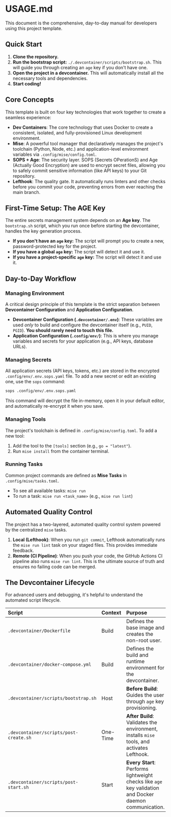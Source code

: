 # USAGE.md

This document is the comprehensive, day-to-day manual for developers using this project template.

## Quick Start

1.  **Clone the repository.**
2.  **Run the bootstrap script:** `./.devcontainer/scripts/bootstrap.sh`. This will guide you through creating an `age` key if you don't have one.
3.  **Open the project in a devcontainer.** This will automatically install all the necessary tools and dependencies.
4.  **Start coding!**

## Core Concepts

This template is built on four key technologies that work together to create a seamless experience:

*   **Dev Containers**: The core technology that uses Docker to create a consistent, isolated, and fully-provisioned Linux development environment.
*   **Mise**: A powerful tool manager that declaratively manages the project's toolchain (Python, Node, etc.) and application-level environment variables via `.config/mise/config.toml`.
*   **SOPS + Age**: The security layer. SOPS (Secrets OPerationS) and Age (Actually Good Encryption) are used to encrypt secret files, allowing you to safely commit sensitive information (like API keys) to your Git repository.
*   **Lefthook**: The quality gate. It automatically runs linters and other checks before you commit your code, preventing errors from ever reaching the main branch.

## First-Time Setup: The AGE Key

The entire secrets management system depends on an **Age key**. The `bootstrap.sh` script, which you run once before starting the devcontainer, handles the key generation process.

*   **If you don't have an `age` key:** The script will prompt you to create a new, password-protected key for the project.
*   **If you have a global `age` key:** The script will detect it and use it.
*   **If you have a project-specific `age` key:** The script will detect it and use it.

## Day-to-Day Workflow

### Managing Environment

A critical design principle of this template is the strict separation between **Devcontainer Configuration** and **Application Configuration**.

*   **Devcontainer Configuration (`.devcontainer/.env`)**: These variables are used *only* to build and configure the devcontainer itself (e.g., `PUID`, `PGID`). **You should rarely need to touch this file.**
*   **Application Configuration (`.config/env/`)**: This is where you manage variables and secrets for your application (e.g., API keys, database URLs).

### Managing Secrets

All application secrets (API keys, tokens, etc.) are stored in the encrypted `.config/env/.env.sops.yaml` file. To add a new secret or edit an existing one, use the `sops` command:

```sh
sops .config/env/.env.sops.yaml
```

This command will decrypt the file in-memory, open it in your default editor, and automatically re-encrypt it when you save.

### Managing Tools

The project's toolchain is defined in `.config/mise/config.toml`. To add a new tool:

1.  Add the tool to the `[tools]` section (e.g., `go = "latest"`).
2.  Run `mise install` from the container terminal.

### Running Tasks

Common project commands are defined as **Mise Tasks** in `.config/mise/tasks.toml`.

*   To see all available tasks: `mise run`
*   To run a task: `mise run <task_name>` (e.g., `mise run lint`)

## Automated Quality Control

The project has a two-layered, automated quality control system powered by the centralized `mise` tasks.

1.  **Local (Lefthook)**: When you run `git commit`, Lefthook automatically runs the `mise run lint` task on your staged files. This provides immediate feedback.
2.  **Remote (CI Pipeline)**: When you push your code, the GitHub Actions CI pipeline also runs `mise run lint`. This is the ultimate source of truth and ensures no failing code can be merged.

## The Devcontainer Lifecycle

For advanced users and debugging, it's helpful to understand the automated script lifecycle.

| Script | Context | Purpose |
| :--- | :--- | :--- |
| `.devcontainer/Dockerfile` | Build | Defines the base image and creates the non-root user. |
| `.devcontainer/docker-compose.yml`| Build | Defines the build and runtime environment for the devcontainer. |
| `.devcontainer/scripts/bootstrap.sh` | Host | **Before Build**: Guides the user through `age` key provisioning. |
| `.devcontainer/scripts/post-create.sh`| One-Time | **After Build**: Validates the environment, installs `mise` tools, and activates Lefthook. |
| `.devcontainer/scripts/post-start.sh` | Start | **Every Start**: Performs lightweight checks like `age` key validation and Docker daemon communication. |
